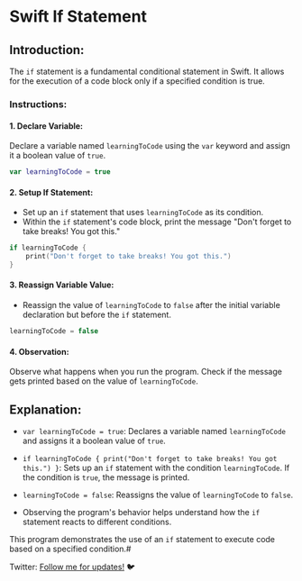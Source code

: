 # Swift If Statement

## Introduction:

The `if` statement is a fundamental conditional statement in Swift. It allows for the execution of a code block only if a specified condition is true.

### Instructions:

#### 1. Declare Variable:

Declare a variable named `learningToCode` using the `var` keyword and assign it a boolean value of `true`.

```swift
var learningToCode = true
```

#### 2. Setup If Statement:

- Set up an `if` statement that uses `learningToCode` as its condition.
- Within the `if` statement's code block, print the message "Don't forget to take breaks! You got this."

```swift
if learningToCode {
    print("Don't forget to take breaks! You got this.")
}
```

#### 3. Reassign Variable Value:

- Reassign the value of `learningToCode` to `false` after the initial variable declaration but before the `if` statement.

```swift
learningToCode = false
```

#### 4. Observation:

Observe what happens when you run the program. Check if the message gets printed based on the value of `learningToCode`.

## Explanation:

- `var learningToCode = true`: Declares a variable named `learningToCode` and assigns it a boolean value of `true`.

- `if learningToCode { print("Don't forget to take breaks! You got this.") }`: Sets up an `if` statement with the condition `learningToCode`. If the condition is `true`, the message is printed.

- `learningToCode = false`: Reassigns the value of `learningToCode` to `false`.

- Observing the program's behavior helps understand how the `if` statement reacts to different conditions.

This program demonstrates the use of an `if` statement to execute code based on a specified condition.#

Twitter: [Follow me for updates!](https://twitter.com/bhushcodes) 🐦

